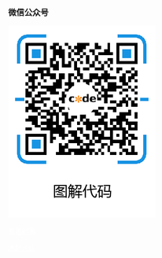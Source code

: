 ### 微信公众号

![图解代码](./pic/our_code.png)

<a style="color:white" href="#/fun/README">有趣的事</a>

<a style="color:white" href="#/scenery/README">大好河山</a>
